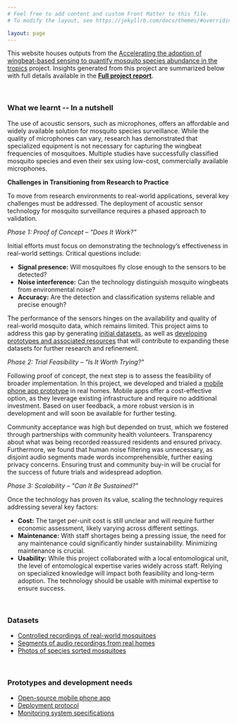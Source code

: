 ```yaml
---
# Feel free to add content and custom Front Matter to this file.
# To modify the layout, see https://jekyllrb.com/docs/themes/#overriding-theme-defaults

layout: page
---
```



This website houses outputs from the [Accelerating the adoption of wingbeat-based sensing to quantify mosquito species abundance in the tropics](./about) project. Insights generated from this project are summarized below with full details available in the **[Full project report]()**.

<br>

### What we learnt -- In a nutshell

The use of acoustic sensors, such as microphones, offers an affordable and widely available solution for mosquito species surveillance. While the quality of microphones can vary, research has demonstrated that specialized equipment is not necessary for capturing the wingbeat frequencies of mosquitoes. Multiple studies have successfully classified mosquito species and even their sex using low-cost, commercially available microphones.

**Challenges in Transitioning from Research to Practice**

To move from research environments to real-world applications, several key challenges must be addressed. The deployment of acoustic sensor technology for mosquito surveillance requires a phased approach to validation.


*Phase 1: Proof of Concept – "Does It Work?"*

Initial efforts must focus on demonstrating the technology’s effectiveness in real-world settings. Critical questions include:
- **Signal presence:** Will mosquitoes fly close enough to the sensors to be detected?
- **Noise interference:** Can the technology distinguish mosquito wingbeats from environmental noise?
- **Accuracy:** Are the detection and classification systems reliable and precise enough?

The performance of the sensors hinges on the availability and quality of real-world mosquito data, which remains limited. This project aims to address this gap by generating [initial datasets](#datasets), as well as [developing prototypes and associated resources](#prototypes-and-development-needs) that will contribute to expanding these datasets for further research and refinement.


*Phase 2: Trial Feasibility – "Is It Worth Trying?"*

Following proof of concept, the next step is to assess the feasibility of broader implementation. In this project, we developed and trialed a [mobile phone app prototype](#prototypes-and-associated-resources) in real homes. Mobile apps offer a cost-effective option, as they leverage existing infrastructure and require no additional investment. Based on user feedback, a more robust version is in development and will soon be available for further testing.

Community acceptance was high but depended on trust, which we fostered through partnerships with community health volunteers. Transparency about what was being recorded reassured residents and ensured privacy. Furthermore, we found that human noise filtering was unnecessary, as disjoint audio segments made words incomprehensible, further easing privacy concerns. Ensuring trust and community buy-in will be crucial for the success of future trials and widespread adoption.


*Phase 3: Scalability – "Can It Be Sustained?"*

Once the technology has proven its value, scaling the technology requires addressing several key factors:

- **Cost:** The target per-unit cost is still unclear and will require further economic assessment, likely varying across different settings.
- **Maintenance:** With staff shortages being a pressing issue, the need for any maintenance could significantly hinder sustainability. Minimizing maintenance is crucial.
- **Usability:** While this project collaborated with a local entomological unit, the level of entomological expertise varies widely across staff. Relying on specialized knowledge will impact both feasibility and long-term adoption. The technology should be usable with minimal expertise to ensure success.



<br>

### Datasets

- [Controlled recordings of real-world mosquitoes]()
- [Segments of audio recordings from real homes]()
- [Photos of species sorted mosquitoes]()


<br>

### Prototypes and development needs

- [Open-source mobile phone app]()
- [Deployment protocol]()
- [Monitoring system specifications]()

